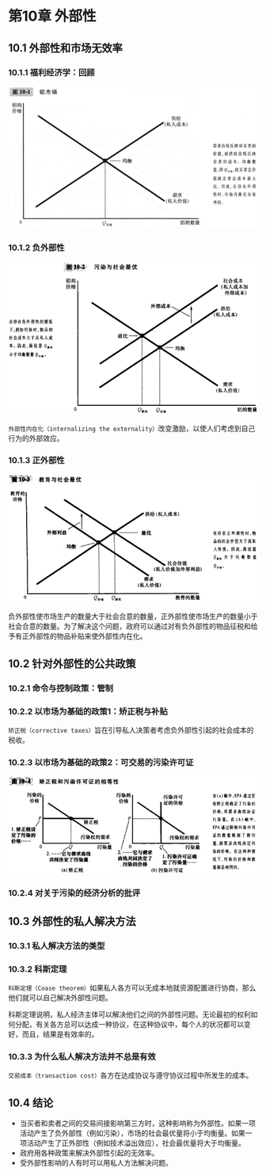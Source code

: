 # 第10章 外部性



## 10.1 外部性和市场无效率

### 10.1.1 福利经济学：回顾

![10_1](res/10_1.png)

### 10.1.2 负外部性

![10_2](res/10_2.png)

`外部性内在化（internalizing the externality）`改变激励，以使人们考虑到自己行为的外部效应。

### 10.1.3 正外部性

![10_3](res/10_3.png)

负外部性使市场生产的数量大于社会合意的数量，正外部性使市场生产的数量小于社会合意的数量。为了解决这个问题，政府可以通过对有负外部性的物品征税和给予有正外部性的物品补贴来使外部性内在化。



## 10.2 针对外部性的公共政策

### 10.2.1 命令与控制政策：管制

### 10.2.2 以市场为基础的政策1：矫正税与补贴

`矫正税（corrective taxes）`旨在引导私人决策者考虑负外部性引起的社会成本的税收。

### 10.2.3 以市场为基础的政策2：可交易的污染许可证

![10_4](res/10_4.png)

### 10.2.4 对关于污染的经济分析的批评



## 10.3 外部性的私人解决方法

### 10.3.1 私人解决方法的类型

### 10.3.2 科斯定理

`科斯定理（Coase theorem）`如果私人各方可以无成本地就资源配置进行协商，那么他们就可以自己解决外部性问题。

科斯定理说明，私人经济主体可以解决他们之间的外部性问题。无论最初的权利如何分配，有关各方总可以达成一种协议，在这种协议中，每个人的状况都可以变好，而且，结果是有效率的。

### 10.3.3 为什么私人解决方法并不总是有效

`交易成本（transaction cost）`各方在达成协议与遵守协议过程中所发生的成本。



## 10.4 结论

- 当买者和卖者之间的交易间接影响第三方时，这种影响称为外部性。如果一项活动产生了负外部性（例如污染），市场的社会最优量将小于均衡量。如果一项活动产生了正外部性（例如技术溢出效应），社会最优量将大于均衡量。
- 政府用各种政策来解决外部性引起的无效率。
- 受外部性影响的人有时可以用私人方法解决问题。